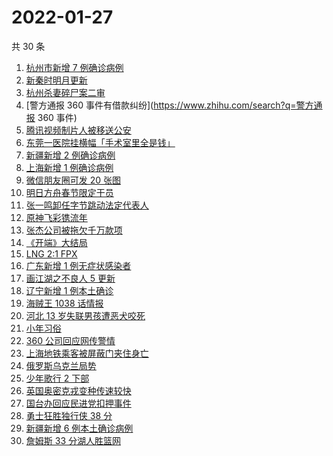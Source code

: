 # 2022-01-27

共 30 条

<!-- BEGIN ZHIHUSEARCH -->
<!-- 最后更新时间 Thu Jan 27 2022 14:14:00 GMT+0800 (China Standard Time) -->
1. [杭州市新增 7 例确诊病例](https://www.zhihu.com/search?q=杭州疫情)
1. [新秦时明月更新](https://www.zhihu.com/search?q=新秦时明月)
1. [杭州杀妻碎尸案二审](https://www.zhihu.com/search?q=杭州杀妻碎尸案)
1. [警方通报 360 事件有借款纠纷](https://www.zhihu.com/search?q=警方通报 360 事件)
1. [腾讯视频制片人被移送公安](https://www.zhihu.com/search?q=腾讯视频制片人)
1. [东莞一医院挂横幅「手术室里全是钱」](https://www.zhihu.com/search?q=康华医院)
1. [新疆新增 2 例确诊病例](https://www.zhihu.com/search?q=新疆疫情)
1. [上海新增 1 例确诊病例](https://www.zhihu.com/search?q=上海疫情)
1. [微信朋友圈可发 20 张图](https://www.zhihu.com/search?q=微信新功能)
1. [明日方舟春节限定干员](https://www.zhihu.com/search?q=明日方舟)
1. [张一鸣卸任字节跳动法定代表人](https://www.zhihu.com/search?q=张一鸣)
1. [原神飞彩镌流年](https://www.zhihu.com/search?q=原神)
1. [张杰公司被拖欠千万款项](https://www.zhihu.com/search?q=张杰公司)
1. [《开端》大结局](https://www.zhihu.com/search?q=开端大结局)
1. [LNG 2:1 FPX](https://www.zhihu.com/search?q=lng)
1. [广东新增 1 例无症状感染者](https://www.zhihu.com/search?q=广东新增)
1. [画江湖之不良人 5 更新](https://www.zhihu.com/search?q=画江湖)
1. [辽宁新增 1 例本土确诊](https://www.zhihu.com/search?q=辽宁新增)
1. [海贼王 1038 话情报](https://www.zhihu.com/search?q=海贼王)
1. [河北 13 岁失联男孩遭恶犬咬死](https://www.zhihu.com/search?q=河北失联男孩)
1. [小年习俗](https://www.zhihu.com/search?q=小年)
1. [360 公司回应网传警情](https://www.zhihu.com/search?q=360)
1. [上海地铁乘客被屏蔽门夹住身亡](https://www.zhihu.com/search?q=上海地铁)
1. [俄罗斯乌克兰局势](https://www.zhihu.com/search?q=俄罗斯乌克兰)
1. [少年歌行 2 下部](https://www.zhihu.com/search?q=少年歌行)
1. [英国奥密克戎变种传速较快](https://www.zhihu.com/search?q=英国奥密克戎变种)
1. [国台办回应民进党扣押事件](https://www.zhihu.com/search?q=国台办)
1. [勇士狂胜独行侠 38 分](https://www.zhihu.com/search?q=勇士)
1. [新疆新增 6 例本土确诊病例](https://www.zhihu.com/search?q=新疆疫情)
1. [詹姆斯 33 分湖人胜篮网](https://www.zhihu.com/search?q=湖人)
<!-- END ZHIHUSEARCH -->
